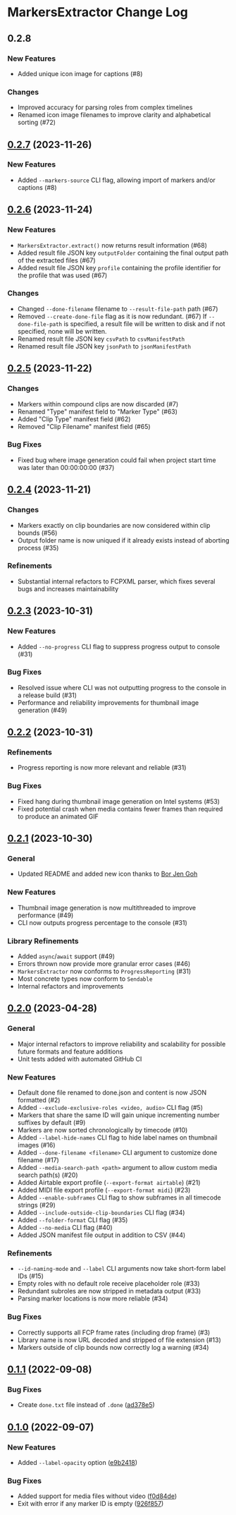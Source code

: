# MarkersExtractor Change Log

## 0.2.8

### New Features

- Added unique icon image for captions (#8)

### Changes

- Improved accuracy for parsing roles from complex timelines
- Renamed icon image filenames to improve clarity and alphabetical sorting (#72)

## [0.2.7](https://github.com/TheAcharya/MarkersExtractor/releases/tag/0.2.7) (2023-11-26)

### New Features

- Added `--markers-source` CLI flag, allowing import of markers and/or captions (#8)

## [0.2.6](https://github.com/TheAcharya/MarkersExtractor/releases/tag/0.2.6) (2023-11-24)

### New Features

- `MarkersExtractor.extract()` now returns result information (#68)
- Added result file JSON key `outputFolder` containing the final output path of the extracted files (#67)
- Added result file JSON key `profile` containing the profile identifier for the profile that was used (#67)

### Changes

- Changed `--done-filename` filename to `--result-file-path` path (#67)
- Removed `--create-done-file` flag as it is now redundant. (#67)
  If `--done-file-path` is specified, a result file will be written to disk and if not specified, none will be written.
- Renamed result file JSON key `csvPath` to `csvManifestPath`
- Renamed result file JSON key `jsonPath` to `jsonManifestPath`

## [0.2.5](https://github.com/TheAcharya/MarkersExtractor/releases/tag/0.2.5) (2023-11-22)

### Changes

- Markers within compound clips are now discarded (#7)
- Renamed "Type" manifest field to "Marker Type" (#63)
- Added "Clip Type" manifest field (#62)
- Removed "Clip Filename" manifest field (#65)

### Bug Fixes

- Fixed bug where image generation could fail when project start time was later than 00:00:00:00 (#37)

## [0.2.4](https://github.com/TheAcharya/MarkersExtractor/releases/tag/0.2.4) (2023-11-21)

### Changes

- Markers exactly on clip boundaries are now considered within clip bounds (#56)
- Output folder name is now uniqued if it already exists instead of aborting process (#35)

### Refinements

- Substantial internal refactors to FCPXML parser, which fixes several bugs and increases maintainability

## [0.2.3](https://github.com/TheAcharya/MarkersExtractor/releases/tag/0.2.3) (2023-10-31)

### New Features

- Added `--no-progress` CLI flag to suppress progress output to console (#31)

### Bug Fixes

- Resolved issue where CLI was not outputting progress to the console in a release build (#31)
- Performance and reliability improvements for thumbnail image generation (#49)

## [0.2.2](https://github.com/TheAcharya/MarkersExtractor/releases/tag/0.2.2) (2023-10-31)

### Refinements

- Progress reporting is now more relevant and reliable (#31)

### Bug Fixes

- Fixed hang during thumbnail image generation on Intel systems (#53)
- Fixed potential crash when media contains fewer frames than required to produce an animated GIF

## [0.2.1](https://github.com/TheAcharya/MarkersExtractor/releases/tag/0.2.1) (2023-10-30)

### General

- Updated README and added new icon thanks to [Bor Jen Goh](https://www.artstation.com/borjengoh)

### New Features

- Thumbnail image generation is now multithreaded to improve performance (#49)
- CLI now outputs progress percentage to the console (#31)

### Library Refinements

- Added `async`/`await` support (#49)
- Errors thrown now provide more granular error cases (#46)
- `MarkersExtractor` now conforms to `ProgressReporting` (#31)
- Most concrete types now conform to `Sendable`
- Internal refactors and improvements

## [0.2.0](https://github.com/TheAcharya/MarkersExtractor/releases/tag/0.2.0) (2023-04-28)

### General

- Major internal refactors to improve reliability and scalability for possible future formats and feature additions
- Unit tests added with automated GitHub CI

### New Features

- Default done file renamed to done.json and content is now JSON formatted (#2)
- Added `--exclude-exclusive-roles <video, audio>` CLI flag (#5)
- Markers that share the same ID will gain unique incrementing number suffixes by default (#9)
- Markers are now sorted chronologically by timecode (#10)
- Added `--label-hide-names` CLI flag to hide label names on thumbnail images (#16)
- Added `--done-filename <filename>` CLI argument to customize done filename (#17)
- Added `--media-search-path <path>` argument to allow custom media search path(s) (#20)
- Added Airtable export profile (`--export-format airtable`) (#21)
- Added MIDI file export profile (`--export-format midi`) (#23)
- Added `--enable-subframes` CLI flag to show subframes in all timecode strings (#29)
- Added `--include-outside-clip-boundaries` CLI flag (#34)
- Added `--folder-format` CLI flag (#35)
- Added `--no-media` CLI flag (#40)
- Added JSON manifest file output in addition to CSV (#44)

### Refinements

- `--id-naming-mode` and `--label` CLI arguments now take short-form label IDs (#15)
- Empty roles with no default role receive placeholder role (#33)
- Redundant subroles are now stripped in metadata output (#33)
- Parsing marker locations is now more reliable (#34)

### Bug Fixes

- Correctly supports all FCP frame rates (including drop frame) (#3)
- Library name is now URL decoded and stripped of file extension (#13)
- Markers outside of clip bounds now correctly log a warning (#34)

## [0.1.1](https://github.com/TheAcharya/MarkersExtractor/releases/tag/0.1.1) (2022-09-08)


### Bug Fixes

* Create `done.txt` file instead of `.done` ([ad378e5](https://github.com/vzhd1701/MarkersExtractor/commit/ad378e52b836de0dbb2534128e890ab71d724002))

## [0.1.0](https://github.com/TheAcharya/MarkersExtractor/releases/tag/0.1.0) (2022-09-07)


### New Features

* Added `--label-opacity` option ([e9b2418](https://github.com/vzhd1701/MarkersExtractor/commit/e9b2418df8b2b07bf22e5a7b1da257ef2456578e))


### Bug Fixes

* Added support for media files without video ([f0d84de](https://github.com/vzhd1701/MarkersExtractor/commit/f0d84dee5f48f43f3d0feb219480126839e463d7))
* Exit with error if any marker ID is empty ([926f857](https://github.com/vzhd1701/MarkersExtractor/commit/926f8575a51c979d72e7dba80eda36a5ae9b1cab))

